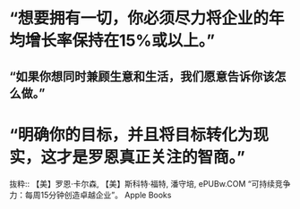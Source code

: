 # “想要拥有一切，你必须尽力将企业的年均增长率保持在15%或以上。”

## “如果你想同时兼顾生意和生活，我们愿意告诉你该怎么做。”

# “明确你的目标，并且将目标转化为现实，这才是罗恩真正关注的智商。”

抜粋:: 【美】罗恩·卡尔森, 【美】斯科特·福特, 潘守培, ePUBw.COM  “可持续竞争力：每周15分钟创造卓越企业”。 Apple Books  
